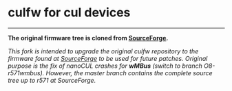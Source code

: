 # culfw for cul devices
___
**The original firmware tree is cloned from [SourceForge](https://sourceforge.net/p/culfw/code/commit_browser).**

_This fork is intended to upgrade the original culfw repository to the firmware found at [SourceForge](https://sourceforge.net/p/culfw/code/commit_browser) to be used for future patches. Original purpose is the fix of nanoCUL crashes for **wMBus** (switch to branch O8-r571wmbus). However, the master branch contains the complete source tree up to r571 at SourceForge._

